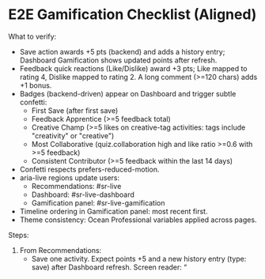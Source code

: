 # E2E Gamification Checklist (Aligned)

What to verify:
- Save action awards +5 pts (backend) and adds a history entry; Dashboard Gamification shows updated points after refresh.
- Feedback quick reactions (Like/Dislike) award +3 pts; Like mapped to rating 4, Dislike mapped to rating 2. A long comment (>=120 chars) adds +1 bonus.
- Badges (backend-driven) appear on Dashboard and trigger subtle confetti:
  - First Save (after first save)
  - Feedback Apprentice (>=5 feedback total)
  - Creative Champ (>=5 likes on creative-tag activities: tags include "creativity" or "creative")
  - Most Collaborative (quiz.collaboration high and like ratio >=0.6 with >=5 feedback)
  - Consistent Contributor (>=5 feedback within the last 14 days)
- Confetti respects prefers-reduced-motion.
- aria-live regions update users:
  - Recommendations: #sr-live
  - Dashboard: #sr-live-dashboard
  - Gamification panel: #sr-live-gamification
- Timeline ordering in Gamification panel: most recent first.
- Theme consistency: Ocean Professional variables applied across pages.

Steps:
1) From Recommendations:
   - Save one activity. Expect points +5 and a new history entry (type: save) after Dashboard refresh. Screen reader: “<Title> saved.”
2) Submit feedback:
   - Like 3 different activities (quick reactions). Each should add +3. 
   - Submit one long feedback from Dashboard comments (>=120 chars) with rating 4 or 5. Expect +3 base +1 bonus.
   - Optionally mix in a Dislike (rating 2) to validate mapping and like ratio effects.
3) Badges:
   - After first save, expect “First Save”.
   - After total 5 feedback (quick + long), expect “Feedback Apprentice”.
   - If 5 Likes on creative-tag activities, expect “Creative Champ”.
   - If collaboration trait high and like ratio >=0.6 with >=5 feedback, expect “Most Collaborative”.
   - If 5 feedback within ~14 days (test quickly within session), expect “Consistent Contributor”.
4) Dashboard Gamification:
   - Verify updated points, badges grid with titles/icons, tooltip shows description, and recent awards timeline (most recent first).
   - aria-live announces points and new badge events.
5) Motion/accessibility:
   - Confirm confetti appears subtly and does not show when prefers-reduced-motion is enabled.

Notes:
- Frontend now aligns optimistic increments with backend (save +5; feedback +3 base; longComment bonus passed via meta when applicable).
- Recommendations quick reactions send rating=4 for Like and rating=2 for Dislike with longComment=false meta.
- Badges are sourced from backend; icon mapping includes backend IDs for consistent visuals.
